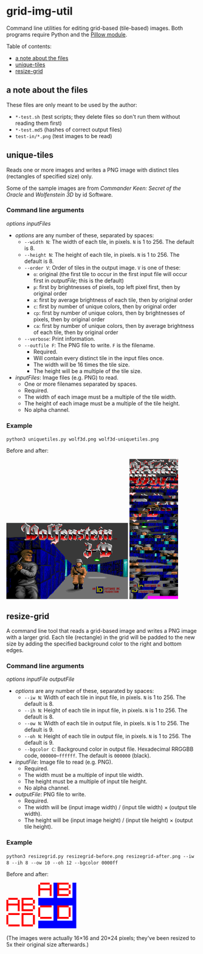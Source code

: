 # grid-img-util
Command line utilities for editing grid-based (tile-based) images. Both programs require Python and the [Pillow module](https://python-pillow.org).

Table of contents:
* [a note about the files](#a-note-about-the-files)
* [unique-tiles](#unique-tiles)
* [resize-grid](#resize-grid)

## a note about the files
These files are only meant to be used by the author:
* `*-test.sh` (test scripts; they delete files so don't run them without reading them first)
* `*-test.md5` (hashes of correct output files)
* `test-in/*.png` (test images to be read)

## unique-tiles
Reads one or more images and writes a PNG image with distinct tiles (rectangles of specified size) only.

Some of the sample images are from *Commander Keen: Secret of the Oracle* and *Wolfenstein 3D* by id Software.

### Command line arguments
*options* *inputFiles*
* *options* are any number of these, separated by spaces:
  * `--width N`: The width of each tile, in pixels. `N` is 1 to 256. The default is 8.
  * `--height N`: The height of each tile, in pixels. `N` is 1 to 256. The default is 8.
  * `--order V`: Order of tiles in the output image. `V` is one of these:
    * `o`: original (the first tile to occur in the first input file will occur first in *outputFile*; this is the default)
    * `p`: first by brightnesses of pixels, top left pixel first, then by original order
    * `a`: first by average brightness of each tile, then by original order
    * `c`: first by number of unique colors, then by original order
    * `cp`: first by number of unique colors, then by brightnesses of pixels, then by original order
    * `ca`: first by number of unique colors, then by average brightness of each tile, then by original order
  * `--verbose`: Print information.
  * `--outfile F`: The PNG file to write. `F` is the filename.
    * Required.
    * Will contain every distinct tile in the input files once.
    * The width will be 16 times the tile size.
    * The height will be a multiple of the tile size.
* *inputFiles*: Image files (e.g. PNG) to read.
  * One or more filenames separated by spaces.
  * Required.
  * The width of each image must be a multiple of the tile width.
  * The height of each image must be a multiple of the tile height.
  * No alpha channel.

### Example
`python3 uniquetiles.py wolf3d.png wolf3d-uniquetiles.png`

Before and after:

![Wolfenstein 3D title screen](test-in/wolf3d.png)
![unique tiles in Wolfenstein 3D title screen](uniquetiles-wolf3d.png)

## resize-grid
A command line tool that reads a grid-based image and writes a PNG image with a larger grid. Each tile (rectangle) in the grid will be padded to the new size by adding the specified background color to the right and bottom edges.

### Command line arguments
*options* *inputFile* *outputFile*
* *options* are any number of these, separated by spaces:
  * `--iw N`: Width of each tile in input file, in pixels. `N` is 1 to 256. The default is 8.
  * `--ih N`: Height of each tile in input file, in pixels. `N` is 1 to 256. The default is 8.
  * `--ow N`: Width of each tile in output file, in pixels. `N` is 1 to 256. The default is 9.
  * `--oh N`: Height of each tile in output file, in pixels. `N` is 1 to 256. The default is 9.
  * `--bgcolor C`: Background color in output file. Hexadecimal RRGGBB code, `000000`&ndash;`ffffff`. The default is `000000` (black).
* *inputFile*: Image file to read (e.g. PNG).
  * Required.
  * The width must be a multiple of input tile width.
  * The height must be a multiple of input tile height.
  * No alpha channel.
* *outputFile*: PNG file to write.
  * Required.
  * The width will be (input image width) / (input tile width) &times; (output tile width).
  * The height will be (input image height) / (input tile height) &times; (output tile height).

### Example
`python3 resizegrid.py resizegrid-before.png resizegrid-after.png --iw 8 --ih 8 --ow 10 --oh 12 --bgcolor 0000ff`

Before and after:

![four letters in a two-by-two grid, with only a little space in between](resizegrid-before.png)
![four letters in a two-by-two grid, with more space in between horizontally and even more vertically](resizegrid-after.png)

(The images were actually 16&times;16 and 20&times;24 pixels; they've been resized to 5x their original size afterwards.)
